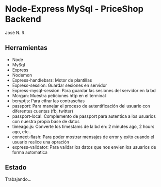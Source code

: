 # Node-Express MySql - PriceShop Backend

José N. R.

## Herramientas

- Node
- MySql
- Express
- Nodemon
- Express-handlebars: Motor de plantillas
- Express-session: Guardar sesiones en servidor
- Express-mysql-session: Para guardar las sesiones del servidor en la bd
- Morgan: Muestra peticiones http en el terminal
- bcryptjs: Para cifrar las contraseñas
- passport: Para manejar el proceso de autentificación del usuario con diferentes cuentas (fb, twitter)
- passport-local: Complemento de passport para autentica a los usuarios con nuestra propia base de datos
- timeago.js: Converte los timestams de la bd en: 2 minutes ago, 2 hours ago, etc..
- connect-flash: Para poder mostrar mensajes de error y exito cuando el usuario realice una opración
- express-validator: Para validar los datos que nos envien los usuarios de forma automatica

## Estado

Trabajando...
